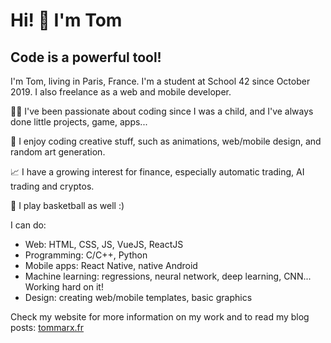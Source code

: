 # Hi! 👋 I'm Tom

## Code is a powerful tool!

I'm Tom, living in Paris, France.
I'm a student at School 42 since October 2019. I also freelance as a web and mobile developer.

👨‍💻 I've been passionate about coding since I was a child, and I've always done little projects, game, apps...

🎨 I enjoy coding creative stuff, such as animations, web/mobile design, and random art generation.

📈 I have a growing interest for finance, especially automatic trading, AI trading and cryptos.

🏀 I play basketball as well :)

I can do:
- Web: HTML, CSS, JS, VueJS, ReactJS
- Programming: C/C++, Python
- Mobile apps: React Native, native Android
- Machine learning: regressions, neural network, deep learning, CNN... Working hard on it!
- Design: creating web/mobile templates, basic graphics

Check my website for more information on my work and to read my blog posts: [tommarx.fr](https://tommarx.fr)
